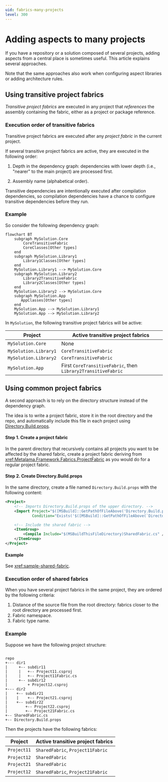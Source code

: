 ```yaml
---
uid: fabrics-many-projects
level: 300
---
```


# Adding aspects to many projects

If you have a repository or a solution composed of several projects, adding aspects from a central place is sometimes useful. This article explains several approaches.

Note that the same approaches also work when configuring aspect libraries or adding architecture rules.

## Using transitive project fabrics

_Transitive project fabrics_ are executed in any project that _references_ the assembly containing the fabric, either as a project or package reference.

### Execution order of transitive fabrics

Transitive project fabrics are executed after any _project fabric_ in the current project.

If several transitive project fabrics are active, they are executed in the following order:

1. Depth in the dependency graph: dependencies with lower depth (i.e., "nearer" to the main project) are processed first.

2. Assembly name (alphabetical order).

Transitive dependencies are intentionally executed after compilation dependencies, so compilation dependencies have a chance to configure transitive dependencies before they run.


### Example

So consider the following dependency graph:

```mermaid
flowchart BT
    subgraph MySolution.Core
        CoreTransitiveFabric
        CoreClasses[Other types]
    end
    subgraph MySolution.Library1
        Library1Classes[Other types]
    end
    MySolution.Library1 --> MySolution.Core
    subgraph MySolution.Library2
        Library2TransitiveFabric
        Library2Classes[Other types]
    end
    MySolution.Library2 --> MySolution.Core
    subgraph MySolution.App
       AppClasses[Other types]
    end
    MySolution.App --> MySolution.Library1
    MySolution.App --> MySolution.Library2
```

In `MySolution`, the following transitive project fabrics will be active:

| Project | Active transitive project fabrics |
|--|--|
| `MySolution.Core` | None |
| `MySolution.Library1` | `CoreTransitiveFabric` |
| `MySolution.Library2` | `CoreTransitiveFabric` |
| `MySolution.App` | First `CoreTransitiveFabric`, then `Library2TransitiveFabric` |


## Using common project fabrics

A second approach is to rely on the directory structure instead of the dependency graph. 

The idea is to write a project fabric, store it in the root directory and the repo, and automatically include this file in each project using [Directory.Build.props](https://learn.microsoft.com/en-us/visualstudio/msbuild/customize-your-build).


#### Step 1. Create a project fabric

In the parent directory that recursively contains all projects you want to be affected by the shared fabric, create a project fabric deriving from <xref:Metalama.Framework.Fabrics.ProjectFabric> as you would do for a regular project fabric.

#### Step 2. Create Directory.Build.props

In the same directory, create a file named `Directory.Build.props` with the following content:

```xml
<Project>
	<!-- Imports Directory.Build.props of the upper directory. -->
	<Import Project="$([MSBuild]::GetPathOfFileAbove('Directory.Build.props', '$(MSBuildThisFileDirectory)../'))" 
			Condition="Exists('$([MSBuild]::GetPathOfFileAbove(`Directory.Build.props`, `$(MSBuildThisFileDirectory)../`))')"/>

	<!-- Include the shared fabric -->
	<ItemGroup>
        <Compile Include="$(MSBuildThisFileDirectory)SharedFabric.cs" />
    </ItemGroup>
</Project>
```

#### Example

See <xref:sample-shared-fabric>.

### Execution order of shared fabrics

 When you have several project fabrics in the same project, they are ordered by the following criteria:

1. Distance of the source file from the root directory: fabrics closer to the root directory are processed first.
2. Fabric namespace.
3. Fabric type name.

### Example

Suppose we have the following project structure:

```text

repo
+--- dir1
|     +-- subdir11
|     |   +-- Project11.csproj
|     |   +-- Project11Fabric.cs 
|     +-- subdir12
|         + Project12.csproj
+--- dir2
|    +-- subdir21
|    |    +-- Project21.csproj
|    +-- subdir22
|        +-- Project22.csproj
|        +-- Project21Fabric.cs
+-- SharedFabric.cs
+-- Directory.Build.props
```

Then the projects have the following fabrics:


| Project | Active transitive project fabrics |
|--|--|
| `Project11` | `SharedFabric`, `Project11Fabric` |
| `Project12` | `SharedFabric` |
| `Project21` | `SharedFabric` |
| `Project12` | `SharedFabric`, `Project21Fabric` |

